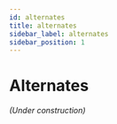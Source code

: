 ```yaml
---
id: alternates
title: alternates
sidebar_label: alternates
sidebar_position: 1
---
```


# Alternates

*(Under construction)*
